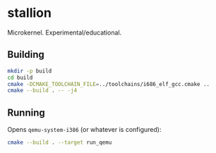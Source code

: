 # stallion
Microkernel. Experimental/educational.

## Building

```bash
mkdir -p build
cd build
cmake -DCMAKE_TOOLCHAIN_FILE=../toolchains/i686_elf_gcc.cmake ..
cmake --build . -- -j4
```

## Running
Opens `qemu-system-i386` (or whatever is configured):

```bash
cmake --build . --target run_qemu
```
